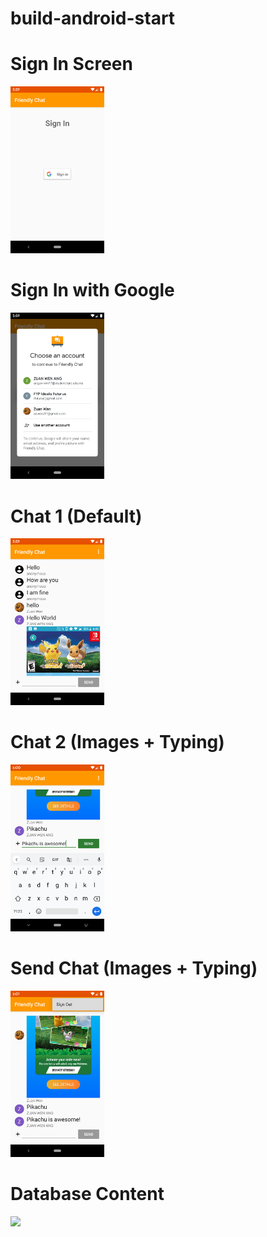 # build-android-start
# Sign In Screen
<img src="screenshots/signIn.png" width="150">

# Sign In with Google
<img src="screenshots/signInGoogle.png" width="150">

# Chat 1 (Default)
<img src="screenshots/chat1.png" width="150">

# Chat 2 (Images + Typing)
<img src="screenshots/chat2.png" width="150">

# Send Chat (Images + Typing)
<img src="screenshots/chatSend.png" width="150">

# Database Content
<img src="screenshots/database content.png" width="150">
